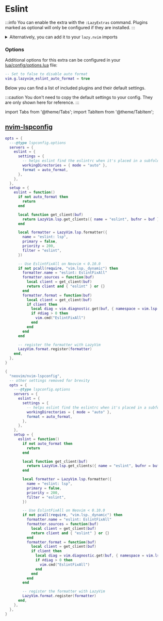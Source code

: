 # Eslint

<!-- plugins:start -->

:::info
You can enable the extra with the `:LazyExtras` command.
Plugins marked as optional will only be configured if they are installed.
:::

<details>
<summary>Alternatively, you can add it to your <code>lazy.nvim</code> imports</summary>

```lua title="lua/config/lazy.lua" {4}
require("lazy").setup({
  spec = {
    { "LazyVim/LazyVim", import = "lazyvim.plugins" },
    { import = "lazyvim.plugins.extras.linting.eslint" },
    { import = "plugins" },
  },
})
```

</details>

### Options

Additional options for this extra can be configured in your [lua/config/options.lua](/configuration/general#options) file:

```lua title="lua/config/options.lua"
-- Set to false to disable auto format
vim.g.lazyvim_eslint_auto_format = true
```

Below you can find a list of included plugins and their default settings.

:::caution
You don't need to copy the default settings to your config.
They are only shown here for reference.
:::

import Tabs from '@theme/Tabs';
import TabItem from '@theme/TabItem';

## [nvim-lspconfig](https://github.com/neovim/nvim-lspconfig)

<Tabs>

<TabItem value="opts" label="Options">

```lua
opts = {
  ---@type lspconfig.options
  servers = {
    eslint = {
      settings = {
        -- helps eslint find the eslintrc when it's placed in a subfolder instead of the cwd root
        workingDirectories = { mode = "auto" },
        format = auto_format,
      },
    },
  },
  setup = {
    eslint = function()
      if not auto_format then
        return
      end

      local function get_client(buf)
        return LazyVim.lsp.get_clients({ name = "eslint", bufnr = buf })[1]
      end

      local formatter = LazyVim.lsp.formatter({
        name = "eslint: lsp",
        primary = false,
        priority = 200,
        filter = "eslint",
      })

      -- Use EslintFixAll on Neovim < 0.10.0
      if not pcall(require, "vim.lsp._dynamic") then
        formatter.name = "eslint: EslintFixAll"
        formatter.sources = function(buf)
          local client = get_client(buf)
          return client and { "eslint" } or {}
        end
        formatter.format = function(buf)
          local client = get_client(buf)
          if client then
            local diag = vim.diagnostic.get(buf, { namespace = vim.lsp.diagnostic.get_namespace(client.id) })
            if #diag > 0 then
              vim.cmd("EslintFixAll")
            end
          end
        end
      end

      -- register the formatter with LazyVim
      LazyVim.format.register(formatter)
    end,
  },
}
```

</TabItem>


<TabItem value="code" label="Full Spec">

```lua
{
  "neovim/nvim-lspconfig",
  -- other settings removed for brevity
  opts = {
    ---@type lspconfig.options
    servers = {
      eslint = {
        settings = {
          -- helps eslint find the eslintrc when it's placed in a subfolder instead of the cwd root
          workingDirectories = { mode = "auto" },
          format = auto_format,
        },
      },
    },
    setup = {
      eslint = function()
        if not auto_format then
          return
        end

        local function get_client(buf)
          return LazyVim.lsp.get_clients({ name = "eslint", bufnr = buf })[1]
        end

        local formatter = LazyVim.lsp.formatter({
          name = "eslint: lsp",
          primary = false,
          priority = 200,
          filter = "eslint",
        })

        -- Use EslintFixAll on Neovim < 0.10.0
        if not pcall(require, "vim.lsp._dynamic") then
          formatter.name = "eslint: EslintFixAll"
          formatter.sources = function(buf)
            local client = get_client(buf)
            return client and { "eslint" } or {}
          end
          formatter.format = function(buf)
            local client = get_client(buf)
            if client then
              local diag = vim.diagnostic.get(buf, { namespace = vim.lsp.diagnostic.get_namespace(client.id) })
              if #diag > 0 then
                vim.cmd("EslintFixAll")
              end
            end
          end
        end

        -- register the formatter with LazyVim
        LazyVim.format.register(formatter)
      end,
    },
  },
}
```

</TabItem>

</Tabs>

<!-- plugins:end -->
